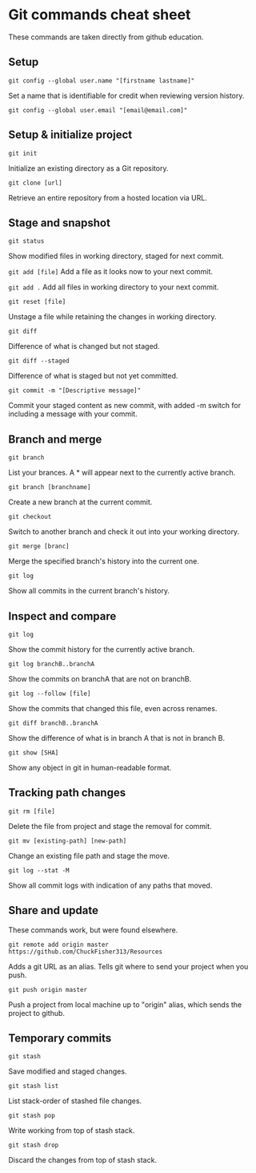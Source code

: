 # Git commands cheat sheet #

These commands are taken directly from github education.

## Setup ##

` git config --global user.name "[firstname lastname]" `

Set a name that is identifiable for credit when reviewing version history.

` git config --global user.email "[email@email.com]" `

## Setup & initialize project ##

` git init `

Initialize an existing directory as a Git repository.

` git clone [url] `

Retrieve an entire repository from a hosted location via URL.

## Stage and snapshot ##

` git status `

Show modified files in working directory, staged for next commit.

` git add [file] `
Add a file as it looks now to your next commit.

` git add . `
Add all files in working directory to your next commit.

` git reset [file] `

Unstage a file while retaining the changes in working directory.

` git diff `

Difference of what is changed but not staged.

` git diff --staged `

Difference of what is staged but not yet committed.

` git commit -m "[Descriptive message]" `

Commit your staged content as new commit, with added -m switch for including a message with your commit.

## Branch and merge ##

` git branch `

List your brances. A * will appear next to the currently active branch.

` git branch [branchname] `

Create a new branch at the current commit.

` git checkout `

Switch to another branch and check it out into your working directory.

` git merge [branc] `

Merge the specified branch's history into the current one.

` git log `

Show all commits in the current branch's history.

## Inspect and compare ##

` git log `

Show the commit history for the currently active branch.

` git log branchB..branchA `

Show the commits on branchA that are not on branchB.

` git log --follow [file] `

Show the commits that changed this file, even across renames.

` git diff branchB..branchA `

Show the difference of what is in branch A that is not in branch B.

` git show [SHA] `

Show any object in git in human-readable format.

## Tracking path changes ##

` git rm [file] `

Delete the file from project and stage the removal for commit.

` git mv [existing-path] [new-path] `

Change an existing file path and stage the move.

` git log --stat -M `

Show all commit logs with indication of any paths that moved.

## Share and update ##

These commands work, but were found elsewhere.

` git remote add origin master https://github.com/ChuckFisher313/Resources `

Adds a git URL as an alias. Tells git where to send your project when you push.

` git push origin master `

Push a project from local machine up to "origin" alias, which sends the project to github.

## Temporary commits ##

` git stash `

Save modified and staged changes.

` git stash list `

List stack-order of stashed file changes.

` git stash pop `

Write working from top of stash stack.

` git stash drop `

Discard the changes from top of stash stack.
